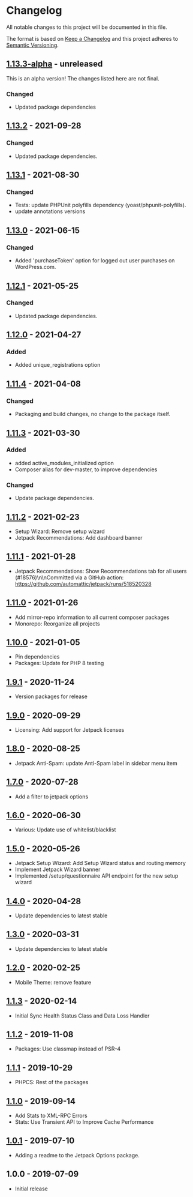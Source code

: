 # Changelog

All notable changes to this project will be documented in this file.

The format is based on [Keep a Changelog](https://keepachangelog.com/en/1.0.0/)
and this project adheres to [Semantic Versioning](https://semver.org/spec/v2.0.0.html).

## [1.13.3-alpha] - unreleased

This is an alpha version! The changes listed here are not final.

### Changed
- Updated package dependencies

## [1.13.2] - 2021-09-28
### Changed
- Updated package dependencies.

## [1.13.1] - 2021-08-30
### Changed
- Tests: update PHPUnit polyfills dependency (yoast/phpunit-polyfills).
- update annotations versions

## [1.13.0] - 2021-06-15
### Changed
- Added 'purchaseToken' option for logged out user purchases on WordPress.com.

## [1.12.1] - 2021-05-25
### Changed
- Updated package dependencies.

## [1.12.0] - 2021-04-27
### Added
- Added unique_registrations option

## [1.11.4] - 2021-04-08
### Changed
- Packaging and build changes, no change to the package itself.

## [1.11.3] - 2021-03-30
### Added
- added active_modules_initialized option
- Composer alias for dev-master, to improve dependencies

### Changed
- Update package dependencies.

## [1.11.2] - 2021-02-23

- Setup Wizard: Remove setup wizard
- Jetpack Recommendations: Add dashboard banner

## [1.11.1] - 2021-01-28

- Jetpack Recommendations: Show Recommendations tab for all users (#18576)\n\nCommitted via a GitHub action: https://github.com/automattic/jetpack/runs/518520328

## [1.11.0] - 2021-01-26

- Add mirror-repo information to all current composer packages
- Monorepo: Reorganize all projects

## [1.10.0] - 2021-01-05

- Pin dependencies
- Packages: Update for PHP 8 testing

## [1.9.1] - 2020-11-24

- Version packages for release

## [1.9.0] - 2020-09-29

- Licensing: Add support for Jetpack licenses

## [1.8.0] - 2020-08-25

- Jetpack Anti-Spam: update Anti-Spam label in sidebar menu item

## [1.7.0] - 2020-07-28

- Add a filter to jetpack options

## [1.6.0] - 2020-06-30

- Various: Update use of whitelist/blacklist

## [1.5.0] - 2020-05-26

- Jetpack Setup Wizard: Add Setup Wizard status and routing memory
- Implement Jetpack Wizard banner
- Implemented /setup/questionnaire API endpoint for the new setup wizard

## [1.4.0] - 2020-04-28

- Update dependencies to latest stable

## [1.3.0] - 2020-03-31

- Update dependencies to latest stable

## [1.2.0] - 2020-02-25

- Mobile Theme: remove feature

## [1.1.3] - 2020-02-14

- Initial Sync Health Status Class and Data Loss Handler

## [1.1.2] - 2019-11-08

- Packages: Use classmap instead of PSR-4

## [1.1.1] - 2019-10-29

- PHPCS: Rest of the packages

## [1.1.0] - 2019-09-14

- Add Stats to XML-RPC Errors
- Stats: Use Transient API to Improve Cache Performance

## [1.0.1] - 2019-07-10

- Adding a readme to the Jetpack Options package.

## 1.0.0 - 2019-07-09

- Initial release

[1.13.3-alpha]: https://github.com/Automattic/jetpack-options/compare/v1.13.2...v1.13.3-alpha
[1.13.2]: https://github.com/Automattic/jetpack-options/compare/v1.13.1...v1.13.2
[1.13.1]: https://github.com/Automattic/jetpack-options/compare/v1.13.0...v1.13.1
[1.13.0]: https://github.com/Automattic/jetpack-options/compare/v1.12.1...v1.13.0
[1.12.1]: https://github.com/Automattic/jetpack-options/compare/v1.12.0...v1.12.1
[1.12.0]: https://github.com/Automattic/jetpack-options/compare/v1.11.4...v1.12.0
[1.11.4]: https://github.com/Automattic/jetpack-options/compare/v1.11.3...v1.11.4
[1.11.3]: https://github.com/Automattic/jetpack-options/compare/v1.11.2...v1.11.3
[1.11.2]: https://github.com/Automattic/jetpack-options/compare/v1.11.1...v1.11.2
[1.11.1]: https://github.com/Automattic/jetpack-options/compare/v1.11.0...v1.11.1
[1.11.0]: https://github.com/Automattic/jetpack-options/compare/v1.10.0...v1.11.0
[1.10.0]: https://github.com/Automattic/jetpack-options/compare/v1.9.1...v1.10.0
[1.9.1]: https://github.com/Automattic/jetpack-options/compare/v1.9.0...v1.9.1
[1.9.0]: https://github.com/Automattic/jetpack-options/compare/v1.8.0...v1.9.0
[1.8.0]: https://github.com/Automattic/jetpack-options/compare/v1.7.0...v1.8.0
[1.7.0]: https://github.com/Automattic/jetpack-options/compare/v1.6.0...v1.7.0
[1.6.0]: https://github.com/Automattic/jetpack-options/compare/v1.5.0...v1.6.0
[1.5.0]: https://github.com/Automattic/jetpack-options/compare/v1.4.0...v1.5.0
[1.4.0]: https://github.com/Automattic/jetpack-options/compare/v1.3.0...v1.4.0
[1.3.0]: https://github.com/Automattic/jetpack-options/compare/v1.2.0...v1.3.0
[1.2.0]: https://github.com/Automattic/jetpack-options/compare/v1.1.3...v1.2.0
[1.1.3]: https://github.com/Automattic/jetpack-options/compare/v1.1.2...v1.1.3
[1.1.2]: https://github.com/Automattic/jetpack-options/compare/v1.1.1...v1.1.2
[1.1.1]: https://github.com/Automattic/jetpack-options/compare/v1.1.0...v1.1.1
[1.1.0]: https://github.com/Automattic/jetpack-options/compare/v1.0.1...v1.1.0
[1.0.1]: https://github.com/Automattic/jetpack-options/compare/v1.0.0...v1.0.1
